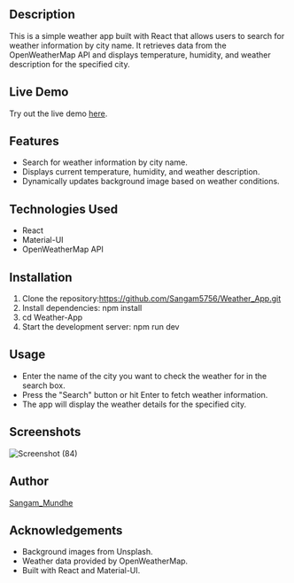 ## Description

This is a simple weather app built with React that allows users to search for weather information by city name. It retrieves data from the OpenWeatherMap API and displays temperature, humidity, and weather description for the specified city.


## Live Demo

Try out the live demo [here](https://weather-app-weor.onrender.com/).

## Features

- Search for weather information by city name.
- Displays current temperature, humidity, and weather description.
- Dynamically updates background image based on weather conditions.

## Technologies Used

- React
- Material-UI
- OpenWeatherMap API

## Installation

1. Clone the repository:https://github.com/Sangam5756/Weather_App.git
2. Install dependencies: npm install
3. cd Weather-App
4. Start the development server: npm run dev


## Usage

- Enter the name of the city you want to check the weather for in the search box.
- Press the "Search" button or hit Enter to fetch weather information.
- The app will display the weather details for the specified city.

## Screenshots

![Screenshot (84)](https://github.com/Sangam5756/Weather_App/assets/132483734/d6fa3c70-e6f7-498e-8bca-5d8f7881249b)


## Author

[Sangam_Mundhe](https://github.com/Sangam5756)

## Acknowledgements

- Background images from Unsplash.
- Weather data provided by OpenWeatherMap.
- Built with React and Material-UI.




